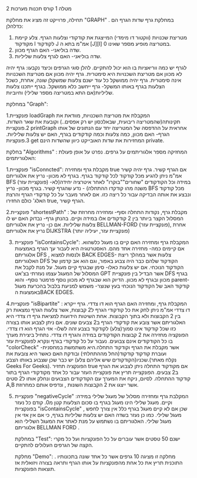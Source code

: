 מטלה 1 קורס תכנות מערכות  2

תחילה, פרוייקט זה מציג את מחלקת "GRAPH" .
במחלקת גרף שדות הגרף הם כדלהלן:
1. מטריצת שכנויות (ווקטור דו מימדי) המייצגת את קודקודי וצלעות הגרף. צלע קיימת מקודקוד I לקודקוד J אמ"מ בתא ה [J][I] במטריצה מופיע מספר שאינו 0.
2. שדה בוליאני- האם הגרף מכוון.
3. שדה בוליאני- האם לגרף צלעות שליליות.
  
לגרף יש כמה ווריאציות בו הוא יכול להתקיים. להלן סוגי הגרפים וכיצד נקבעו:
גרף יהיה לא מכוון אם מטריצת השכנויות היא סימטרית.
גרף יהיה מכוון אם מטריצת השכנויות אינה סימטרית.
גרף יהיה ממושקל כל עוד ישנם צלעות שמשקלן שונה, אחרת, כשכל הצלעות בגרף באותו המשקל- גרף ייחשב כלא ממושקל.
בגרף ייתכנו צלעות שליליות(אם התא במטריצה מספר שלילי) וחיוביות.

במחלקת "Graph":

1.פונקציית loadGraph המקבלת את מטריצת השכנויות, מוודאת את תקינותה(שהמטריצה ריבועית, שבאלכסון יש רק אפסים..) וקובעת את שאר השדות.
2.פונקציית printGraph אחראית על ההדפסה של המטריצה יחד עם הנתונים של אותו הגרף- האם מכוון, כמה צלעות וכמה קודקודים בגרף, האם יש צלעות שליליות.
3.פונקציות get המחזירות את שדות האובייקט כיוון שהשדות הינם private.

בחלקת "Algorithms" :
המחזיקה מספר אלגוריתמים על גרפים. נפרט על אופן פעולת האלגוריתמים:

1.פונקציית "isConncted": מקבלת גרף ומחזירה true אם הגרף קשיר. גרף יהיה קשיר אמ"מ ניתן להגיע מכל קודקוד לכל קודקוד בגרף.
בגרף לא מכוון- נריץ את אלגוריתם BFS (פונקציית עזר) -במידה וכל הקודקודים "שחורים"\"בוקרו" לאחר איטרציה יחידה(לא משנה מהו קודקדו ההתחלה) - נדע שהגרף קשיר.
בגרף מכוון- נריץ BFS מכל קודקוד ונבצע את אותה הבדיקה עבור כל ריצה כזו. אם לאחר מעבר על כל קודקודי הגרף והרצת האלג' כולם החזירו true, הגרף קשיר.

2.פונקציית "shortestPath" : מקבלת גרף, נקודות התחלה וסוף- ומחזירה מחרוזת של המסלול הקצר ביותר בין 2 קודקודים אלו במידה וקיים.
בהנתן גרף- נבדוק האם יש לו צלעות שליליות. אם כן- נריץ את אלגוריתם BELLMAN-FORD (פונקציית עזר), אחרת נריץ את אלגוריתם DIJKSTRA (פונקציית עזר, יעיליה יותר)

3. פונקציית "isContainsCycle": המקבלת גרף ומחזירה האם קיים בו מעגל כלשהוא. אם קיימים כמה- מחזירה אחד מהם.
האסטרטגיה היא לעבור עך הגרף באמצעות אלגוריתם DFS , ולנסות למצוא BACK EDGES- צלעות אשר במהלך ריצת האלגוריתם DFS הקודקוד שלהם כבר היה צבוע באפור, וגם הוא אב קדמון של הקודקוד הנוכחי. אם יש צלעות כאלו- סימן שבגרף קיים מעגל.
על מנת לקבל את המסלול של המעגל עצמו נעזרתי בצ'אט GPT אשר הבדיל בין פונקציית DFS בגרף מכוון ובגרף לא מכוון. הדיוק הוא שבגרף לא מכוון נוסף פרמטר נוסף- והוא parent- קודקוד האב של הקודקוד הנוכחי בעץ שנוצר- משמש למניעת בלבול בהכרעת מעגל באמצעות הBACK EDGES.

4.פונקציית "isBipartite" : המקבלת גרף, ומחזירה האם הגרף הוא דו צדדי. גרף ייקרא דו צדדי אמ"מ ניתן לחק את כל קודקודי הגרף ל2 קבוצות, אשר צלעות הגרף נמצאות רק בין 2 הקבוצות ולא בתוך הקבוצות. אחת השיטות הידועות למציאת גרף דו צדדי היא האלגוריתם אשר צובע את קודקודי הגרף ב2 צבעים שונים. אם ניתן לצבוע אותו בצורה כזו שכל קודקוד אינו סמוך(צלע) לקודקוד בצבע זהה לשלו- אזי הגרף הוא דו צדדי. הפונקציה מחזירה את 2 קבוצות הקודקודים במידה והגרף דו צדדי.
נתחיל ביצירת מערך בו כל הקודקודים אינם צבועים. נעבור על כל קודקודי בגרף ונקרא לפונקציית עזר "colorCheck" אשר מקבלת את הגרף וקודקוד התחלה.היא  משתמשת במחסנית- ועוברת קודקוד קודקוד(החל מההתחלתי) ובודקת האם כאשר היא צובעת את שכניו(הקודקודים שיש אליהם צלע) יש כבר שכן שצבוע באותו הצבע.(נקלח מאתר Geeks For Geeks). הפונקציה תחזיר true אם מקודקוד התחלה ניתן לצבוע את הגרף ב2 צבעים. הפונקצייה תריץ את פונקציית העזר עבור כל אחד מקודקודי הגרף בתור קודקוד ההתחלה. לסיום, ניקח את המערך עם הקודקודים הצבועים ונחלק אותו ל2 סטים A,B אשר ייצגו את 2 הקבוצות השונות , ונדפיס אותם כמחרוזת.

5. פונקציית "negativeCycle" :המקלבת גרף ומחזירה מסלול של מעגל שלילי במידה וקיים. מעגל שלילי הינו מעגל בגרף בו סכום הצלעות קטן מ0.
 קודם כל נעזר בפונקציית "isContainsCycle" , שכן אם לא קיים מעגל בגרף כלל אין צורך לחפש מעגל שלילי. כמו כן נעזר בשדה האם יש צלעות שליליות בגרף, כי אם אין אזי אין מעגל שלילי.
האלגוריתם בו נשתמש על מנת לאתר את המעגל השלילי הוא אלגוריתם BELLMAN FORD .


   במחלקת "Test":
   ישנם 50 טסטים אשר עוברים על כל הפונקציות ועל כל מקרי הקצה של הגרפים העלולים להתקיים.

   מחלקת "Demo":
   מחלקה זו מציגה 10 גרפים אשר כל אחד שונה בתכונותיו . התוכנית תריץ את כל אחת מהפונקציות על אותו הגרף ותראה בצורה ויזואלית אז תוצאות הפונקציות.
   

   

